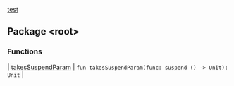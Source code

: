 [test](test/index)

## Package &lt;root&gt;

### Functions

| [takesSuspendParam](test/takes-suspend-param) | `fun takesSuspendParam(func: suspend () -> Unit): Unit` |

